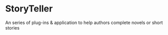 # StoryTeller
An series of plug-ins &amp; application to help authors complete novels or short stories
